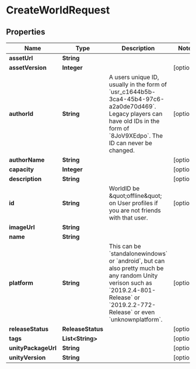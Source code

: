

# CreateWorldRequest


## Properties

Name | Type | Description | Notes
------------ | ------------- | ------------- | -------------
**assetUrl** | **String** |  | 
**assetVersion** | **Integer** |  |  [optional]
**authorId** | **String** | A users unique ID, usually in the form of &#x60;usr_c1644b5b-3ca4-45b4-97c6-a2a0de70d469&#x60;. Legacy players can have old IDs in the form of &#x60;8JoV9XEdpo&#x60;. The ID can never be changed. |  [optional]
**authorName** | **String** |  |  [optional]
**capacity** | **Integer** |  |  [optional]
**description** | **String** |  |  [optional]
**id** | **String** | WorldID be \&quot;offline\&quot; on User profiles if you are not friends with that user. |  [optional]
**imageUrl** | **String** |  | 
**name** | **String** |  | 
**platform** | **String** | This can be &#x60;standalonewindows&#x60; or &#x60;android&#x60;, but can also pretty much be any random Unity verison such as &#x60;2019.2.4-801-Release&#x60; or &#x60;2019.2.2-772-Release&#x60; or even &#x60;unknownplatform&#x60;. |  [optional]
**releaseStatus** | **ReleaseStatus** |  |  [optional]
**tags** | **List&lt;String&gt;** |  |  [optional]
**unityPackageUrl** | **String** |  |  [optional]
**unityVersion** | **String** |  |  [optional]



